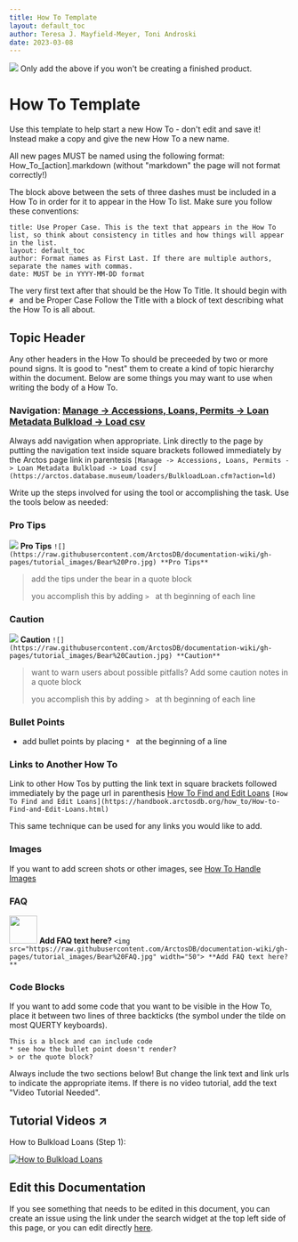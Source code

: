 ```yaml
---
title: How To Template 
layout: default_toc
author: Teresa J. Mayfield-Meyer, Toni Androski
date: 2023-03-08
---
```


![](https://raw.githubusercontent.com/ArctosDB/documentation-wiki/gh-pages/tutorial_images/Bear%20Work%20in%20Progress.JPG)
Only add the above if you won't be creating a finished product.

# How To Template 

Use this template to help start a new How To - don't edit and save it! Instead make a copy and give the new How To a new name.

All new pages MUST be named using the following format: How_To_[action].markdown (without "markdown" the page will not format correctly!)

The block above between the sets of three dashes must be included in a How To in order for it to appear in the How To list. Make sure you follow these conventions:

```
title: Use Proper Case. This is the text that appears in the How To list, so think about consistency in titles and how things will appear in the list.
layout: default_toc
author: Format names as First Last. If there are multiple authors, separate the names with commas. 
date: MUST be in YYYY-MM-DD format
```

The very first text after that should be the How To Title. It should begin with `# ` and be Proper Case
Follow the Title with a block of text describing what the How To is all about.

## Topic Header

Any other headers in the How To should be preceeded by two or more pound signs. It is good to "nest" them to create a kind of topic hierarchy within the document. Below are some things you may want to use when writing the body of a How To.

### Navigation: [Manage -> Accessions, Loans, Permits -> Loan Metadata Bulkload -> Load csv](https://arctos.database.museum/loaders/BulkloadLoan.cfm?action=ld)
Always add navigation when appropriate. Link directly to the page by putting the navigation text inside square brackets followed immediately by the Arctos page link in parentesis
`[Manage -> Accessions, Loans, Permits -> Loan Metadata Bulkload -> Load csv](https://arctos.database.museum/loaders/BulkloadLoan.cfm?action=ld)`

Write up the steps involved for using the tool or accomplishing the task. Use the tools below as needed:

### Pro Tips

![](https://raw.githubusercontent.com/ArctosDB/documentation-wiki/gh-pages/tutorial_images/Bear%20Pro.jpg) **Pro Tips**
`![](https://raw.githubusercontent.com/ArctosDB/documentation-wiki/gh-pages/tutorial_images/Bear%20Pro.jpg) **Pro Tips**`

> add the tips under the bear in a quote block
> 
> you accomplish this by adding `> ` at th beginning of each line

### Caution

![](https://raw.githubusercontent.com/ArctosDB/documentation-wiki/gh-pages/tutorial_images/Bear%20Caution.jpg) **Caution**
`![](https://raw.githubusercontent.com/ArctosDB/documentation-wiki/gh-pages/tutorial_images/Bear%20Caution.jpg) **Caution**`

> want to warn users about possible pitfalls? Add some caution notes in a quote block
> 
> you accomplish this by adding `> ` at th beginning of each line
 
### Bullet Points
* add bullet points by placing `* ` at the beginning of a line
 
### Links to Another How To
Link to other How Tos by putting the link text in square brackets followed immediately by the page url in parenthesis [How To Find and Edit Loans](https://handbook.arctosdb.org/how_to/How-to-Find-and-Edit-Loans.html)
`[How To Find and Edit Loans](https://handbook.arctosdb.org/how_to/How-to-Find-and-Edit-Loans.html)`

This same technique can be used for any links you would like to add.

### Images

If you want to add screen shots or other images, see [How To Handle Images](https://handbook.arctosdb.org/how_to/How-to-Get-the-Most-from-Arctos-Github-Editing.html#how-to-handle-images)

### FAQ
<img src="https://raw.githubusercontent.com/ArctosDB/documentation-wiki/gh-pages/tutorial_images/Bear%20FAQ.jpg" width="50"> **Add FAQ text here?**
`<img src="https://raw.githubusercontent.com/ArctosDB/documentation-wiki/gh-pages/tutorial_images/Bear%20FAQ.jpg" width="50"> **Add FAQ text here?**`

### Code Blocks
If you want to add some code that you want to be visible in the How To, place it between two lines of three backticks (the symbol under the tilde on most QUERTY keyboards).
```
This is a block and can include code
* see how the bullet point doesn't render?
> or the quote block?
```

Always include the two sections below! But change the link text and link urls to indicate the appropriate items. If there is no video tutorial, add the text "Video Tutorial Needed".

## Tutorial Videos ↗️

How to Bulkload Loans (Step 1):

[![How to Bulkload Loans](https://i9.ytimg.com/vi/pN40CkKAbgw/mq2.jpg?sqp=CJCU8I8G&rs=AOn4CLCgvG7IypQyOLtWLJ3jqMzZHZ6e7A)](https://youtu.be/pN40CkKAbgw)

## Edit this Documentation

If you see something that needs to be edited in this document, you can create an issue using the link under the search widget at the top left side of this page, or you can edit directly <a href="https://github.com/ArctosDB/documentation-wiki/edit/gh-pages/_how_to/How_To_Template.markdown" target="_blank">here</a>.

